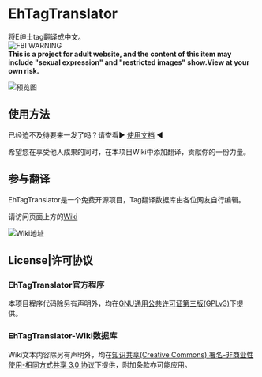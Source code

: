 # EhTagTranslator
将E绅士tag翻译成中文。  
![FBI WARNING](https://raw.githubusercontent.com/wiki/Mapaler/EhTagTranslator/document/images/FBI%20WARNING.png)  
**This is a project for adult website, and the content of this item may include "sexual expression" and "restricted images" show.View at your own risk.**

![预览图](https://raw.githubusercontent.com/wiki/Mapaler/EhTagTranslator/document/images/preview.png)

## 使用方法

已经迫不及待要来一发了吗？请查看▶ [使用文档](https://github.com/Mapaler/EhTagTranslator/wiki/使用文档) ◀

希望您在享受他人成果的同时，在本项目Wiki中添加翻译，贡献你的一份力量。

## 参与翻译
EhTagTranslator是一个免费开源项目，Tag翻译数据库由各位网友自行编辑。

请访问页面上方的[Wiki](https://github.com/Mapaler/EhTagTranslator/wiki)

![Wiki地址](https://raw.githubusercontent.com/wiki/Mapaler/EhTagTranslator/document/images/where%20is%20wiki.png)

## License|许可协议
### EhTagTranslator官方程序
本项目程序代码除另有声明外，均在[GNU通用公共许可证第三版(GPLv3)](https://github.com/Mapaler/EhTagTranslator/blob/master/LICENSE)下提供。

### EhTagTranslator-Wiki数据库
Wiki文本内容除另有声明外，均在[知识共享(Creative Commons) 署名-非商业性使用-相同方式共享 3.0 协议](https://zh.moegirl.org/%E8%90%8C%E5%A8%98%E7%99%BE%E7%A7%91:%E7%89%88%E6%9D%83%E4%BF%A1%E6%81%AF)下提供，附加条款亦可能应用。
